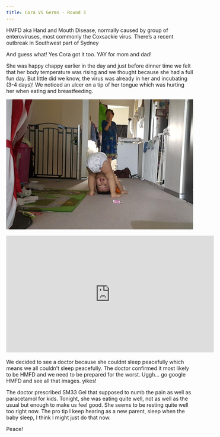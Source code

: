 ```yaml
---
title: Cora VS Germs - Round 3
---
```


HMFD aka Hand and Mouth Disease, normally caused by group of enteroviruses, most commonly the Coxsackie virus. There’s a recent outbreak in Southwest part of Sydney

And guess what! Yes Cora got it too. YAY for mom and dad!

She was happy chappy earlier in the day and just before dinner time we felt that her body temperature was rising and we thought because she had a full fun day. But little did we know, the virus was already in her and incubating (3-4 days)! We noticed an ulcer on a tip of her tongue which was hurting her when eating and breastfeeding.

![This was her being cheeky!](/assets/images/cora-down-dog.png)

<iframe width="560" height="315" src="https://www.youtube.com/embed/2eTV8n9q7pU" frameborder="0" allow="accelerometer; autoplay; clipboard-write; encrypted-media; gyroscope; picture-in-picture" allowfullscreen></iframe>


We decided to see a doctor because she couldnt sleep peacefully which means we all couldn’t sleep peacefully. The doctor confirmed it most likely to be HMFD and we need to be prepared for the worst. Uggh… go google HMFD and see all that images. yikes!

The doctor prescribed SM33 Gel that supposed to numb the pain as well as paracetamol for kids. Tonight, she was eating quite well, not as well as the usual but enough to make us feel good. She seems to be resting quite well too right now. The pro tip I keep hearing as a new parent, sleep when the baby sleep, I think I might just do that now.

Peace!
